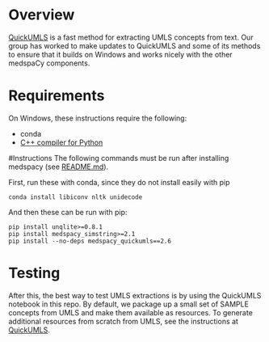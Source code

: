 # Overview
[QuickUMLS](https://github.com/Georgetown-IR-Lab/QuickUMLS) is a fast method for extracting UMLS concepts from text.  Our group has worked to make updates to QuickUMLS and some of its methods to ensure that it builds on Windows and works nicely with the other medspaCy components.

# Requirements
On Windows, these instructions require the following:

* conda
* [C++ compiler for Python](https://wiki.python.org/moin/WindowsCompilers)

#Instructions
The following commands must be run after installing medspacy (see [README.md](README.md)).

First, run these with conda, since they do not install easily with pip

```
conda install libiconv nltk unidecode
```

And then these can be run with pip:

```
pip install unqlite>=0.8.1
pip install medspacy_simstring>=2.1
pip install --no-deps medspacy_quickumls==2.6
```

# Testing

After this, the best way to test UMLS extractions is by using the QuickUMLS notebook in this repo.  By default, we package up a small set of SAMPLE concepts from UMLS and make them available as resources.  To generate additional resources from scratch from UMLS, see the instructions at [QuickUMLS](https://github.com/Georgetown-IR-Lab/QuickUMLS).